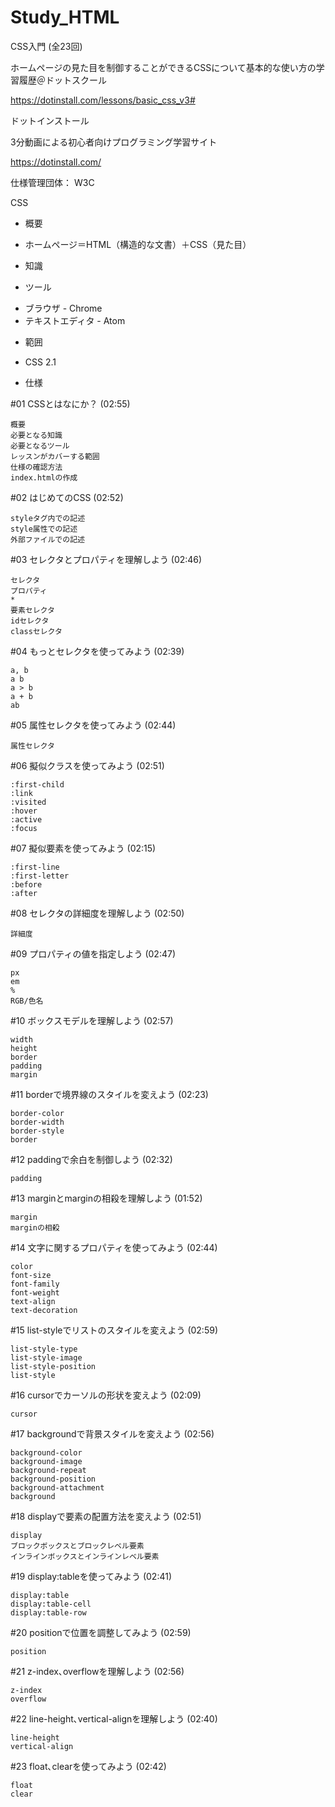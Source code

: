 ﻿# Study_HTML


CSS入門 (全23回) 

 ホームページの見た目を制御することができるCSSについて基本的な使い方の学習履歴＠ドットスクール

 https://dotinstall.com/lessons/basic_css_v3#


ドットインストール

 3分動画による初心者向けプログラミング学習サイト

 https://dotinstall.com/
 
 
 仕様管理団体： W3C
 

 
 CSS

* 概要
- ホームページ＝HTML（構造的な文書）＋CSS（見た目）

* 知識

* ツール
- ブラウザ - Chrome
- テキストエディタ - Atom

* 範囲
- CSS 2.1

* 仕様


#01 CSSとはなにか？ (02:55)

    概要
    必要となる知識
    必要となるツール
    レッスンがカバーする範囲
    仕様の確認方法
    index.htmlの作成

#02 はじめてのCSS (02:52)

    styleタグ内での記述
    style属性での記述
    外部ファイルでの記述

#03 セレクタとプロパティを理解しよう (02:46)

    セレクタ
    プロパティ
    *
    要素セレクタ
    idセレクタ
    classセレクタ

#04 もっとセレクタを使ってみよう (02:39)

    a, b
    a b
    a > b
    a + b
    ab

#05 属性セレクタを使ってみよう (02:44)

    属性セレクタ

#06 擬似クラスを使ってみよう (02:51)

    :first-child
    :link
    :visited
    :hover
    :active
    :focus

#07 擬似要素を使ってみよう (02:15)

    :first-line
    :first-letter
    :before
    :after

#08 セレクタの詳細度を理解しよう (02:50)

    詳細度

#09 プロパティの値を指定しよう (02:47)

    px
    em
    %
    RGB/色名

#10 ボックスモデルを理解しよう (02:57)

    width
    height
    border
    padding
    margin

#11 borderで境界線のスタイルを変えよう (02:23)

    border-color
    border-width
    border-style
    border

#12 paddingで余白を制御しよう (02:32)

    padding

#13 marginとmarginの相殺を理解しよう (01:52)

    margin
    marginの相殺

#14 文字に関するプロパティを使ってみよう (02:44)

    color
    font-size
    font-family
    font-weight
    text-align
    text-decoration

#15 list-styleでリストのスタイルを変えよう (02:59)

    list-style-type
    list-style-image
    list-style-position
    list-style

#16 cursorでカーソルの形状を変えよう (02:09)

    cursor

#17 backgroundで背景スタイルを変えよう (02:56)

    background-color
    background-image
    background-repeat
    background-position
    background-attachment
    background

#18 displayで要素の配置方法を変えよう (02:51)

    display
    ブロックボックスとブロックレベル要素
    インラインボックスとインラインレベル要素

#19 display:tableを使ってみよう (02:41)

    display:table
    display:table-cell
    display:table-row

#20 positionで位置を調整してみよう (02:59)

    position

#21 z-index､overflowを理解しよう (02:56)

    z-index
    overflow

#22 line-height､vertical-alignを理解しよう (02:40)

    line-height
    vertical-align

#23 float､clearを使ってみよう (02:42)

    float
    clear
